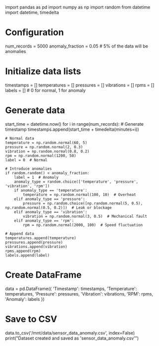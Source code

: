 import pandas as pd
import numpy as np
import random
from datetime import datetime, timedelta

# Configuration
num_records = 5000
anomaly_fraction = 0.05  # 5% of the data will be anomalies

# Initialize data lists
timestamps = []
temperatures = []
pressures = []
vibrations = []
rpms = []
labels = []  # 0 for normal, 1 for anomaly

# Generate data
start_time = datetime.now()
for i in range(num_records):
    # Generate timestamp
    timestamps.append(start_time + timedelta(minutes=i))
    
    # Normal data
    temperature = np.random.normal(60, 5)
    pressure = np.random.normal(2, 0.3)
    vibration = np.random.normal(0.8, 0.2)
    rpm = np.random.normal(1200, 50)
    label = 0  # Normal
    
    # Introduce anomalies
    if random.random() < anomaly_fraction:
        label = 1  # Anomaly
        anomaly_type = random.choice(['temperature', 'pressure', 'vibration', 'rpm'])
        if anomaly_type == 'temperature':
            temperature = np.random.normal(100, 10)  # Overheat
        elif anomaly_type == 'pressure':
            pressure = np.random.choice([np.random.normal(5, 0.5), np.random.normal(0.5, 0.2)])  # Leak or blockage
        elif anomaly_type == 'vibration':
            vibration = np.random.normal(3, 0.5)  # Mechanical fault
        elif anomaly_type == 'rpm':
            rpm = np.random.normal(2000, 100)  # Speed fluctuation
    
    # Append data
    temperatures.append(temperature)
    pressures.append(pressure)
    vibrations.append(vibration)
    rpms.append(rpm)
    labels.append(label)

# Create DataFrame
data = pd.DataFrame({
    'Timestamp': timestamps,
    'Temperature': temperatures,
    'Pressure': pressures,
    'Vibration': vibrations,
    'RPM': rpms,
    'Anomaly': labels
})

# Save to CSV
data.to_csv('/mnt/data/sensor_data_anomaly.csv', index=False)
print("Dataset created and saved as 'sensor_data_anomaly.csv'")
